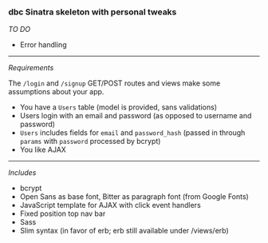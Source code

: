 ### dbc Sinatra skeleton with personal tweaks

*TO DO*

- Error handling

------

*Requirements*

The ```/login``` and ```/signup``` GET/POST routes and views make some assumptions about your app.

- You have a ```Users``` table (model is provided, sans validations)
- Users login with an email and password (as opposed to username and password)
- ```Users``` includes fields for ```email``` and ```password_hash``` (passed in through ```params``` with ```password``` processed by bcrypt)
- You like AJAX

------

*Includes*

- bcrypt
- Open Sans as base font, Bitter as paragraph font (from Google Fonts)
- JavaScript template for AJAX with click event handlers
- Fixed position top nav bar
- Sass
- Slim syntax (in favor of erb; erb still available under /views/erb)